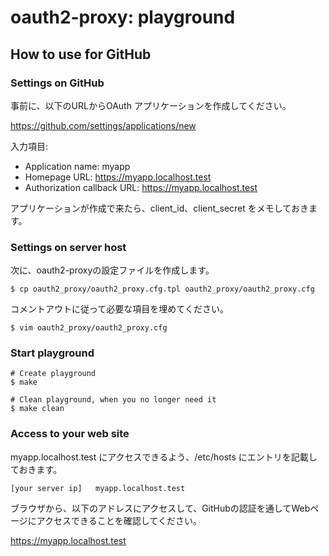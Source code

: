 # oauth2-proxy: playground

## How to use for GitHub

### Settings on GitHub

事前に、以下のURLからOAuth アプリケーションを作成してください。

https://github.com/settings/applications/new

入力項目:

- Application name: myapp
- Homepage URL: https://myapp.localhost.test
- Authorization callback URL: https://myapp.localhost.test

アプリケーションが作成で来たら、client_id、client_secret をメモしておきます。

### Settings on server host

次に、oauth2-proxyの設定ファイルを作成します。

```
$ cp oauth2_proxy/oauth2_proxy.cfg.tpl oauth2_proxy/oauth2_proxy.cfg
```

コメントアウトに従って必要な項目を埋めてください。

```
$ vim oauth2_proxy/oauth2_proxy.cfg
```

### Start playground

```
# Create playground
$ make

# Clean playground, when you no longer need it
$ make clean
```

### Access to your web site

myapp.localhost.test にアクセスできるよう、/etc/hosts にエントリを記載しておきます。

```
[your server ip]   myapp.localhost.test
```

ブラウザから、以下のアドレスにアクセスして、GitHubの認証を通してWebページにアクセスできることを確認してください。

https://myapp.localhost.test
